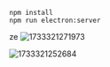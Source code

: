 ```
npm install 
npm run electron:server
```
ze
![1733321271973](C:\Users\lucky\AppData\Roaming\Typora\typora-user-images\1733321271973.png)

![1733321252684](C:\Users\lucky\AppData\Roaming\Typora\typora-user-images\1733321252684.png)

